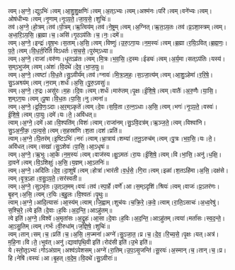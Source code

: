 

  
त्वम्।अ॒ग्ने॒।द्युऽभिः॑।त्वम्।आ॒शु॒शु॒क्षणिः॑।त्वम्।अ॒त्ऽभ्यः।त्वम्।अश्म॑नः।परि॑।त्वम्।वने॑भ्यः।त्वम्।ओष॑धीभ्यः।त्वम्।नृ॒णाम्।नृ॒ऽप॒ते॒।जा॒य॒से॒।शुचिः॑॥  
तव॑।अ॒ग्ने॒।हो॒त्रम्।तव॑।पो॒त्रम्।ऋ॒त्विय॑म्।तव॑।ने॒ष्ट्रम्।त्वम्।अ॒ग्नित्।ऋ॒त॒ऽय॒तः।तव॑।प्र॒ऽशा॒स्त्रम्।त्वम्।अ॒ध्व॒रि॒ऽय॒सि॒।ब्र॒ह्मा।च॒।असि॑।गृ॒ठऽप॑तिः।च॒।नः॒।दमे॑॥  
त्वम्।अ॒ग्ने॒।इन्द्रः॑।वृ॒ष॒भः।स॒ताम्।अ॒सि॒।त्वम्।विष्णुः॑।उ॒रु॒ऽगा॒यः।न॒म॒स्यः॑।त्वम्।ब्र॒ह्मा।र॒यि॒ऽवित्।ब्र॒ह्म॒णः॒।प॒ते॒।त्वम्।वि॒ध॒र्त॒रिति॑ विऽधर्तः।स॒च॒से॒।पुर॑म्ऽध्या॥  
त्वम्।अ॒ग्ने॒।राजा॑।वरु॑णः।धृ॒तऽव्र॑तः।त्वम्।मि॒त्रः।भ॒व॒सि॒।द॒स्मः।ईड्यः॑।त्वम्।अ॒र्य॒मा।सत्ऽप॑तिः।यस्य॑।स॒म्ऽभुज॑म्।त्वम्।अंशः॑।वि॒दथे॑।दे॒व॒।भा॒ज॒युः॥  
त्वम्।अ॒ग्ने॒।त्वष्टा॑।वि॒ध॒ते।सु॒ऽवीर्य॑म्।तव॑।ग्नावः॑।मि॒त्र॒ऽम॒हः॒।स॒ऽजा॒त्य॑म्।त्वम्।आ॒शु॒ऽहेमा॑।र॒रि॒षे॒।सु॒ऽअश्व्य॑म्।त्वम्।न॒राम्।शर्धः॑।अ॒सि॒।पु॒रु॒ऽवसुः॑॥  
त्वम्।अ॒ग्ने॒।रु॒द्रः।असु॑रः।म॒हः।दि॒वः।त्वम्।शर्धः॑।मारु॑तम्।पृ॒क्षः।ई॒शि॒षे॒।त्वम्।वातैः॑।अ॒रु॒णैः।या॒सि॒।श॒म्ऽग॒यः।त्वम्।पू॒षा।वि॒ध॒तः।पा॒सि॒।नु।त्मना॑॥  
त्वम्।अ॒ग्ने॒।द्र॒वि॒णः॒ऽदाः।अ॒र॒म्ऽकृते॑।त्वम्।दे॒वः।स॒वि॒ता।र॒त्न॒ऽधाः।अ॒सि॒।त्वम्।भगः॑।नृ॒ऽप॒ते॒।वस्वः॑।ई॒शि॒षे॒।त्वम्।पा॒युः।दमे॑।यः।ते॒।अवि॑धत्॥  
त्वाम्।अ॒ग्ने॒।दमे॑।आ।वि॒श्पति॑म्।विशः॑।त्वाम्।राजा॑नम्।सु॒ऽवि॒दत्र॑म्।ऋ॒ञ्ज॒ते॒।त्वम्।विश्वा॑नि।सु॒ऽअ॒नी॒क॒।प॒त्य॒से॒।त्वम्।स॒हस्रा॑णि।श॒ता।दश॑।प्रति॑॥  
त्वाम्।अ॒ग्ने॒।पि॒तर॑म्।इ॒ष्टिऽभिः॑।नरः॑।त्वाम्।भ्रा॒त्राय॑।शम्या॑।त॒नू॒ऽरुच॑म्।त्वम्।पु॒त्रः।भ॒व॒सि॒।यः।ते॒।अवि॑धत्।त्वम्।सखा॑।सु॒ऽशेवः॑।पा॒सि॒।आ॒ऽधृषः॑॥  
त्वम्।अ॒ग्ने॒।ऋ॒भुः।आ॒के।न॒म॒स्यः॑।त्वम्।वाज॑स्य।क्षु॒ऽमतः॑।रा॒यः।ई॒शि॒षे॒।त्वम्।वि।भा॒सि॒।अनु॑।ध॒क्षि॒।दा॒वने॑।त्वम्।वि॒ऽशिक्षुः॑।अ॒सि॒।य॒ज्ञम्।आ॒ऽतनिः॑॥  
त्वम्।अ॒ग्ने॒।अदि॑तिः।दे॒व॒।दा॒शुषे॑।त्वम्।होत्रा॑।भार॑ती।व॒र्ध॒से॒।गि॒रा।त्वम्।इळा॑।श॒तऽहि॑मा।अ॒सि॒।दक्ष॑से।त्वम्।वृ॒त्र॒ऽहा।व॒सु॒ऽप॒ते॒।सर॑स्वती॥  
त्वम्।अ॒ग्ने॒।सुऽभृ॑तः।उ॒त्ऽत॒मम्।वयः॑।तव॑।स्पा॒र्हे।वर्णे॑।आ।स॒म्ऽदृशि॑।श्रियः॑।त्वम्।वाजः॑।प्र॒ऽतर॑णः।बृ॒हन्।अ॒सि॒।त्वम्।र॒यिः।ब॒हु॒लः।वि॒श्वतः॑।पृ॒थुः॥  
त्वाम्।अ॒ग्ने॒।आदि॒त्यासः॑।आ॒स्य॑म्।त्वाम्।जि॒ह्वाम्।शुच॑यः।च॒क्रि॒रे॒।क॒वे॒।त्वाम्।रा॒ति॒ऽसाचः॑।अ॒ध्व॒रेषु॑।स॒श्चि॒रे॒।त्वे इति॑।दे॒वाः।ह॒विः।अ॒द॒न्ति॒।आऽहु॑तम्॥  
त्वे इति॑।अ॒ग्ने॒।विश्वे॑।अ॒मृता॑सः।अ॒द्रुहः॑।आ॒सा।दे॒वाः।ह॒विः।अ॒द॒न्ति॒।आऽहु॑तम्।त्वया॑।मर्ता॑सः।स्व॒द॒न्ते॒।आ॒ऽसु॒तिम्।त्वम्।गर्भः॑।वी॒रुधा॑म्।ज॒ज्ञि॒षे॒।शुचिः॑॥  
त्वम्।तान्।सम्।च॒।प्रति॑।च॒।अ॒सि॒।म॒ज्मना॑।अग्ने॑।सु॒ऽजा॒त॒।प्र।च॒।दे॒व॒।रि॒च्य॒से॒।पृ॒क्षः।यत्।अत्र॑।म॒हि॒ना।वि।ते॒।भुव॑त्।अनु॑।द्यावा॑पृथि॒वी इति॑।रोद॑सी इति॑।उ॒भे इति॑॥  
ये।स्तो॒तृऽभ्यः॑।गोऽअ॑ग्राम्।अश्व॑ऽपेशसम्।अग्ने॑।रा॒तिम्।उ॒प॒ऽसृ॒जन्ति॑।सू॒रयः॑।अ॒स्मान्।च॒।तान्।च॒।प्र।हि।नेषि॑।वस्यः॑।आ।बृ॒हत्।व॒दे॒म॒।वि॒दथे॑।सु॒ऽवीराः॑॥  
